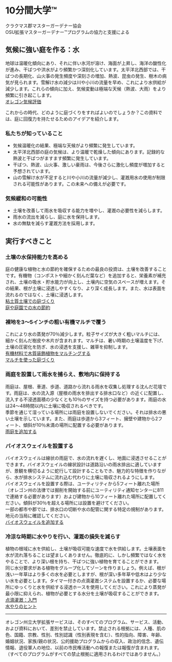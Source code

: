 # 10分間大学™  
クラクマス郡マスターガーデナー協会  
OSU拡張マスターガーデナー™プログラムの協力と支援による  

## 気候に強い庭を作る：水  
地球は温暖化傾向にあり、それに伴い氷河が溶け、海面が上昇し、海洋の酸性化が進み、干ばつや洪水がより頻繁かつ深刻化しています。太平洋北西部では、干ばつの長期化、山火事の発生頻度や深刻さの増加、熱波、昆虫の発生、樹木の病気が見られます。雪解け水の減少は川や小川の流量を早め、これにより水供給が減少します。これらの傾向に加え、気候変動は極端な天候（熱波、大雨）をより頻繁に引き起こします。  
[オレゴン気候評価](https://blogs.oregonstate.edu/occri/oregon-climate-assessments/)  

これからの時代、どのように庭づくりをすればよいのでしょうか？この資料では、庭に回復力を持たせるためのアイデアを紹介します。  

### 私たちが知っていること  
- 気候温暖化の結果、極端な天候がより頻繁に発生しています。  
- 太平洋北西部の庭の気候は、より温暖で乾燥した傾向にあります。記録的な熱波と干ばつがますます頻繁に発生しています。  
- 干ばつ、熱波、山火事、激しい豪雨は、今後さらに激化し頻度が増加すると予想されています。  
- 山の雪解け水が不足すると川や小川の流量が減少し、灌漑用水の使用が制限される可能性があります。この未来への備えが必要です。  

### 気候緩和の可能性  
- 土壌を改善して雨水を吸収する能力を増やし、灌漑の必要性を減らします。  
- 雨水の流出を減らし、庭に水を保持します。  
- 水の無駄を減らす灌漑方法を採用します。  

## 実行すべきこと  

### 土壌の水保持能力を高める  
庭の健康な植物と水の節約を確保するための最良の投資は、土壌を改善することです。有機物（コンポストや細かく刻んだ葉など）を追加すると、栄養素が補充され、土壌の吸水・貯水能力が向上し、土壌内に空気のスペースが増えます。その結果、根が土壌に浸透しやすくなり、より深く成長します。また、水は表面を流れるのではなく、土壌に浸透します。  
[粘土質土壌での庭づくり](https://cmastergardeners.files.wordpress.com/2022/02/gardening-in-clay-soil.pdf)  
[庭や庭園での水の節約](https://catalog.extension.oregonstate.edu/sites/catalog/files/project/pdf/em9125.pdf)  

### 裸地を3～5インチの粗い有機マルチで覆う  
これにより水の蒸発が70％減少します。粒子サイズが大きく粗いマルチには、細かく刻んだ樹皮や木片が含まれます。マルチは、暑い時期の土壌温度を下げ、土壌の圧密化を防ぎ、水の浸透を支援し、雑草を抑制します。  
[有機材料で木質装飾植物をマルチングする](https://catalog.extension.oregonstate.edu/sites/catalog/files/project/pdf/ec1629.pdf)  
[マルチを使った庭づくり](https://cmastergardeners.files.wordpress.com/2022/02/gardening-with-mulch.pdf)  

### 雨庭を設置して雨水を捕らえ、敷地内に保持する  
雨庭は、屋根、車道、歩道、道路から流れる雨水を収集し処理する沈んだ花壇です。雨庭は、水の流入源（屋根の雨水を排出する排水口など）の近くに配置し、流入する不浸透面積の少なくとも10％のサイズを持つ必要があります。雨庭の水は24～48時間以内に土壌に吸収されるべきです。  
季節を通じて湿っている場所には雨庭を設置しないでください。それは排水の悪い土壌を示しています。また、雨庭は歩道から3フィート、擁壁や建物から2フィート、傾斜が10％未満の場所に配置する必要があります。  
[雨庭を追加する](https://cmastergardeners.files.wordpress.com/2023/04/adding-a-rain-garden.pdf)  

### バイオスウェイルを設置する  
バイオスウェイルは線状の雨庭で、水の流れを遅くし、地面に浸透させることができます。バイオスウェイルの線状設計は道路沿いの雨水排出に適していますが、景観を横切るように蛇行して設計することもでき、魅力的な特徴を作りながら、水が排水システムに流れ込む代わりに土壌に吸収されるようにします。  
バイオスウェイルを設置する際は、ユーティリティから5フィート離れた場所（オレゴン州の法律では掘削を開始する前にユーティリティ通知センターに811で連絡する必要があります）および建物から10フィート離れた場所に配置してください。傾斜が30％を超える場所には設置を避けてください。  
一部の都市や郡では、排水口の切断や水の配管に関する特定の規制があります。地元の当局に確認してください。  
[バイオスウェイルを追加する](https://cmastergardeners.files.wordpress.com/2023/04/adding-a-bioswale.pdf)  

### 冷涼な時期に水やりを行い、灌漑の損失を減らす  
植物の根域に水を供給し、土壌が吸収可能な速度で水を供給します。土壌表面を水が流れ落ちることは望ましくありません。徹底的に、しかし頻繁ではなく水をやることで、より深い根を持ち、干ばつに強い植物を育てることができます。  
同じ水分要求がある植物をグループ化してゾーンを作りましょう。例えば、根が浅い一年草はより多くの水を必要としますが、根が深い多年草や低木はより少ない水を必要とします。タイマー付きの点滴灌漑システムを設置するか、必要な場所にゆっくりと水を供給する浸透ホースを使用してください。これにより蒸発が最小限に抑えられ、植物が必要とする水分を土壌が吸収することができます。  
[点滴灌漑：入門](https://extension.oregonstate.edu/catalog/pub/em8782-s)  
[水やりのヒント](https://cmastergardeners.files.wordpress.com/2022/02/watering-tips.pdf)  

---

オレゴン州立大学拡張サービスは、そのすべてのプログラム、サービス、活動、および資料において、差別を禁止しています。禁止される根拠には、人種、肌の色、国籍、宗教、性別、性別認識（性別表現を含む）、性的指向、障害、年齢、婚姻状況、家族/親の状況、公的援助プログラムからの収入、政治的信念、遺伝情報、退役軍人の地位、以前の市民権活動への報復または報復が含まれます。（すべてのプログラムがすべての禁止根拠に適用されるわけではありません。）